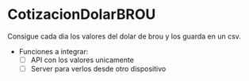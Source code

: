 # CotizacionDolarBROU
Consigue cada dia los valores del dolar de brou y los guarda en un csv.
- Funciones a integrar: 
  - [ ] API con los valores unicamente 
  - [ ] Server para verlos desde otro dispositivo

